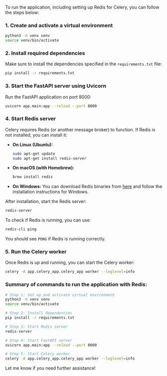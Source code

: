 To run the application, including setting up Redis for Celery, you can follow the steps below:

### 1. **Create and activate a virtual environment**
```bash
python3 -m venv venv  
source venv/bin/activate  
```

### 2. **Install required dependencies**
Make sure to install the dependencies specified in the `requirements.txt` file:
```bash
pip install -r requirements.txt
```

### 3. **Start the FastAPI server using Uvicorn**
Run the FastAPI application on port 8000:
```bash
uvicorn app.main:app --reload --port 8000
```

### 4. **Start Redis server**
Celery requires Redis (or another message broker) to function. If Redis is not installed, you can install it:

- **On Linux (Ubuntu):**
  ```bash
  sudo apt-get update
  sudo apt-get install redis-server
  ```

- **On macOS (with Homebrew):**
  ```bash
  brew install redis
  ```

- **On Windows:** You can download Redis binaries from [here](https://redis.io/download) and follow the installation instructions for Windows.

After installation, start the Redis server:
```bash
redis-server
```

To check if Redis is running, you can use:
```bash
redis-cli ping
```
You should see `PONG` if Redis is running correctly.

### 5. **Run the Celery worker**
Once Redis is up and running, you can start the Celery worker:
```bash
celery -A app.celery_app.celery_app worker --loglevel=info
```

### Summary of commands to run the application with Redis:

```bash
# Step 1: Set up and activate virtual environment
python3 -m venv venv  
source venv/bin/activate  

# Step 2: Install dependencies
pip install -r requirements.txt

# Step 3: Start Redis server
redis-server

# Step 4: Start FastAPI server
uvicorn app.main:app --reload --port 8000

# Step 5: Start Celery worker
celery -A app.celery_app.celery_app worker --loglevel=info
```

Let me know if you need further assistance!